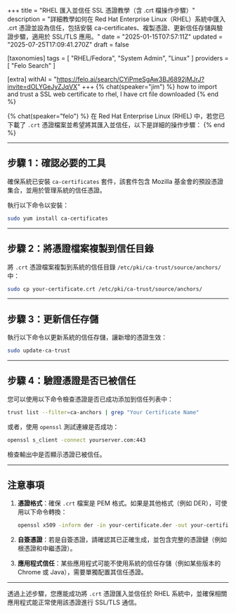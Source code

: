 +++
title = "RHEL 匯入並信任 SSL 憑證教學（含 .crt 檔操作步驟）"
description = "詳細教學如何在 Red Hat Enterprise Linux（RHEL）系統中匯入 .crt 憑證並設為信任，包括安裝 ca-certificates、複製憑證、更新信任存儲與驗證步驟，適用於 SSL/TLS 應用。"
date = "2025-01-15T07:57:11Z"
updated = "2025-07-25T17:09:41.270Z"
draft = false

[taxonomies]
tags = [ "RHEL/Fedora", "System Admin", "Linux" ]
providers = [ "Felo Search" ]

[extra]
withAI = "<https://felo.ai/search/CYiPmeSgAw3BJ6892jMJrJ?invite=dOLYGeJyZJqVX>"
+++
{% chat(speaker="jim") %}
how to import and trust a SSL web certificate to rhel, I have crt file downloaded
{% end %}

{% chat(speaker="felo") %}
在 Red Hat Enterprise Linux (RHEL) 中，若您已下載了 `.crt` 憑證檔案並希望將其匯入並信任，以下是詳細的操作步驟：
{% end %}

---

## **步驟 1：確認必要的工具**

確保系統已安裝 `ca-certificates` 套件，該套件包含 Mozilla 基金會的預設憑證集合，並用於管理系統的信任憑證。

執行以下命令以安裝：

```bash
sudo yum install ca-certificates
```

---

## **步驟 2：將憑證檔案複製到信任目錄**

將 `.crt` 憑證檔案複製到系統的信任目錄 `/etc/pki/ca-trust/source/anchors/` 中：

```bash
sudo cp your-certificate.crt /etc/pki/ca-trust/source/anchors/
```

---

## **步驟 3：更新信任存儲**

執行以下命令以更新系統的信任存儲，讓新增的憑證生效：

```bash
sudo update-ca-trust
```

---

## **步驟 4：驗證憑證是否已被信任**

您可以使用以下命令檢查憑證是否已成功添加到信任列表中：

```bash
trust list --filter=ca-anchors | grep "Your Certificate Name"
```

或者，使用 `openssl` 測試連線是否成功：

```bash
openssl s_client -connect yourserver.com:443
```

檢查輸出中是否顯示憑證已被信任。

---

## **注意事項**

1. **憑證格式**：確保 `.crt` 檔案是 PEM 格式。如果是其他格式（例如 DER），可使用以下命令轉換：

   ```bash
   openssl x509 -inform der -in your-certificate.der -out your-certificate.crt
   ```

2. **自簽憑證**：若是自簽憑證，請確認其已正確生成，並包含完整的憑證鏈（例如根憑證和中繼憑證）。

3. **應用程式信任**：某些應用程式可能不使用系統的信任存儲（例如某些版本的 Chrome 或 Java），需要單獨配置其信任憑證。

---

透過上述步驟，您應能成功將 `.crt` 憑證匯入並信任於 RHEL 系統中，並確保相關應用程式能正常使用該憑證進行 SSL/TLS 通信。
